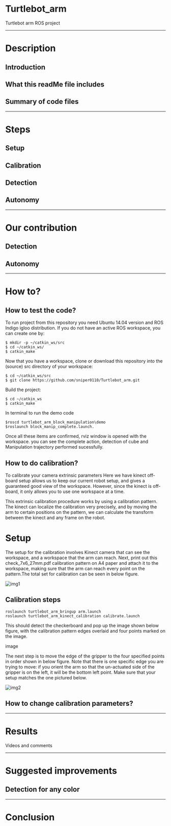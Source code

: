 # Turtlebot_arm
Turtlebot arm ROS project
___
# Description
## Introduction

## What this readMe file includes

## Summary of code files

___
# Steps
## Setup

## Calibration

## Detection

## Autonomy


___
# Our contribution
## Detection 

## Autonomy

___
# How to?


## How to test the code?
To run project from this repository you need Ubuntu 14.04 version and ROS Indigo igloo distribution.
If you do not have an active ROS workspace, you can create one by:

```
$ mkdir -p ~/catkin_ws/src
$ cd ~/catkin_ws/
$ catkin_make
```
Now that you have a workspace, clone or download this repository into the (source) src directory of your workspace:
```
$ cd ~/catkin_ws/src
$ git clone https://github.com/sniper0110/Turtlebot_arm.git
```
Build the project:
```
$ cd ~/catkin_ws
$ catkin_make
```

In terminal to run the demo code
```
$roscd turtlebot_arm_block_manipulation\demo
$roslaunch block_manip_complete.launch.
```
Once all these items are confirmed,  rviz window is opened with the workspace.
you can see the complete action, detection of cube and Manipulation trajectory performed sucessfully.


## How to do calibration?
To calibrate your camera extrinsic parameters
Here we have kinect off-board setup allows us to keep our current robot setup, and gives a guaranteed good view of the workspace. However, since the kinect is off-board, it only allows you to use one workspace at a time.

This extrinsic calibration procedure works by using a calibration pattern. The kinect can localize the calibration very precisely, and by moving the arm to certain positions on the pattern, we can calculate the transform between the kinect and any frame on the robot.

# Setup
The setup for the calibration involves Kinect camera that can see the workspace, and a workspace that the arm can reach.
Next, print out this check_7x6_27mm.pdf calibration pattern on A4 paper and attach it to the workspace, making sure that the arm can reach every point on the pattern.The total set for calibration can be seen in below figure.


![img1](https://user-images.githubusercontent.com/22390134/34654003-9d7e1092-f3f5-11e7-9ba6-24db04b799e4.jpg)



## Calibration steps

```
roslaunch turtlebot_arm_bringup arm.launch
roslaunch turtlebot_arm_kinect_calibration calibrate.launch
```

This should detect the checkerboard and pop up the image shown below figure, with the calibration pattern edges overlaid and four points marked on the image.

image

The next step is to move the edge of the gripper to the four specified points in order shown in below figure. Note that there is one specific edge you are trying to move: if you orient the arm so that the un-actuated side of the gripper is on the left, it will be the bottom left point. Make sure that your setup matches the one pictured below.


![img2](https://user-images.githubusercontent.com/22390134/34654008-ab7bb532-f3f5-11e7-824e-781dc92c156e.jpg)



## How to change calibration parameters?

___
# Results
Videos and comments

___
# Suggested improvements
## Detection for any color

___
# Conclusion
